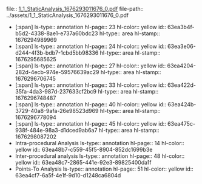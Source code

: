 file:: [1_1_StaticAnalysis_1676293011676_0.pdf](../assets/1_1_StaticAnalysis_1676293011676_0.pdf)
file-path:: ../assets/1_1_StaticAnalysis_1676293011676_0.pdf

- [:span]
  ls-type:: annotation
  hl-page:: 23
  hl-color:: yellow
  id:: 63ea3b4f-b5d2-4338-8ae1-e737a60bdc23
  hl-type:: area
  hl-stamp:: 1676294989969
- [:span]
  ls-type:: annotation
  hl-page:: 24
  hl-color:: yellow
  id:: 63ea3e06-d244-4f3b-bdb7-1cbd5bb98336
  hl-type:: area
  hl-stamp:: 1676295685625
- [:span]
  ls-type:: annotation
  hl-page:: 27
  hl-color:: yellow
  id:: 63ea4204-282d-4ecb-974e-59576639ac29
  hl-type:: area
  hl-stamp:: 1676296706745
- [:span]
  ls-type:: annotation
  hl-page:: 33
  hl-color:: yellow
  id:: 63ea422d-35fa-4da3-987d-237633cf2bc9
  hl-type:: area
  hl-stamp:: 1676296748487
- [:span]
  ls-type:: annotation
  hl-page:: 40
  hl-color:: yellow
  id:: 63ea424b-3729-40a8-9afa-26e98523d969
  hl-type:: area
  hl-stamp:: 1676296778094
- [:span]
  ls-type:: annotation
  hl-page:: 45
  hl-color:: yellow
  id:: 63ea475c-938f-484e-98a3-d1dced9ab6a7
  hl-type:: area
  hl-stamp:: 1676298087202
- Intra-procedural Analysis
  ls-type:: annotation
  hl-page:: 14
  hl-color:: yellow
  id:: 63ea48b7-c559-45f5-8904-852dc1699b3e
- Inter-procedural analysis
  ls-type:: annotation
  hl-page:: 48
  hl-color:: yellow
  id:: 63ea48c7-2865-441e-92e3-89825400da1f
- Points-To Analysis
  ls-type:: annotation
  hl-page:: 51
  hl-color:: yellow
  id:: 63ea4cf7-6a5f-4e1f-9d10-d1248ca6804d